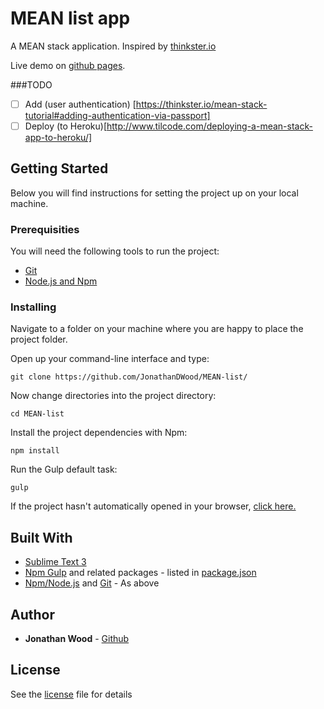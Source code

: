 # MEAN list app

A MEAN stack application. Inspired by [thinkster.io](https://thinkster.io/mean-stack-tutorial)

Live demo on [github pages](https://jonathandwood.github.io/MEAN-list/).

###TODO

 - [ ] Add (user authentication) [https://thinkster.io/mean-stack-tutorial#adding-authentication-via-passport]
 - [ ] Deploy (to Heroku)[http://www.tilcode.com/deploying-a-mean-stack-app-to-heroku/]

## Getting Started
Below you will find instructions for setting the project up on your local machine.

### Prerequisities
You will need the following tools to run the project:
* [Git](https://git-scm.com/book/en/v2/Getting-Started-Installing-Git)
* [Node.js and Npm](https://nodejs.org/en/download/)

### Installing
Navigate to a folder on your machine where you are happy to place the project folder.

Open up your command-line interface and type:
```
git clone https://github.com/JonathanDWood/MEAN-list/
```
Now change directories into the project directory:
```
cd MEAN-list
```
Install the project dependencies with Npm:
```
npm install
```
Run the Gulp default task:
```
gulp
```
If the project hasn't automatically opened in your browser, [click here.](http://localhost:3000)

## Built With
* [Sublime Text 3](https://www.sublimetext.com/3)
* [Npm Gulp](https://www.npmjs.com/package/gulp) and related packages - listed in [package.json](package.json)
* [Npm/Node.js](https://nodejs.org/en/download/) and [Git](https://git-scm.com/book/en/v2/Getting-Started-Installing-Git) - As above

## Author
* **Jonathan Wood** - [Github](https://github.com/JonathanDWood/)

## License
See the [license](LICENSE) file for details
